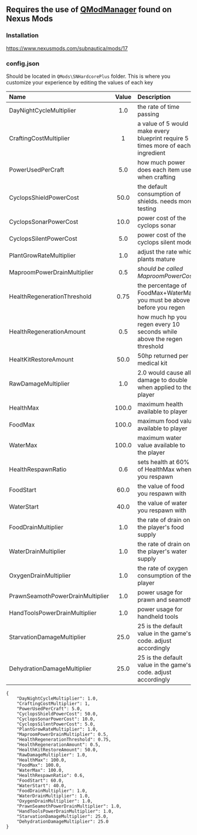 ## Requires the use of [QModManager](https://www.nexusmods.com/subnautica/mods/16/) found on Nexus Mods

### Installation
https://www.nexusmods.com/subnautica/mods/17

### config.json
Should be located in `QMods\SNHardcorePlus` folder. This is where you customize your experience by editing the values of each key

Name | Value | Description
:--- | :-----: | :---
DayNightCycleMultiplier | 1.0 | the rate of time passing
CraftingCostMultiplier | 1 | a value of 5 would make every blueprint require 5 times more of each ingredient
PowerUsedPerCraft | 5.0 | how much power does each item use when crafting
CyclopsShieldPowerCost | 50.0 | the default consumption of shields. needs more testing
CyclopsSonarPowerCost | 10.0 | power cost of the cyclops sonar
CyclopsSilentPowerCost | 5.0 | power cost of the cyclops silent mode
PlantGrowRateMultiplier | 1.0 | adjust the rate which plants mature
MaproomPowerDrainMultiplier | 0.5 | *should be called MaproomPowerCost* 
HealthRegenerationThreshold | 0.75 | the percentage of FoodMax+WaterMax you must be above before you regen
HealthRegenerationAmount | 0.5 | how much hp you regen every 10 seconds while above the regen threshold
HealtKitRestoreAmount | 50.0 | 50hp returned per medical kit
RawDamageMultiplier | 1.0 | 2.0 would cause all damage to double when applied to the player
HealthMax | 100.0 | maximum health available to player
FoodMax | 100.0 | maximum food value available to player
WaterMax | 100.0 | maximum water value available to the player
HealthRespawnRatio | 0.6 | sets health at 60% of HealthMax when you respawn
FoodStart | 60.0 | the value of food you respawn with
WaterStart | 40.0 | the value of water you respawn with
FoodDrainMultiplier | 1.0 | the rate of drain on the player's food supply
WaterDrainMultiplier | 1.0 | the rate of drain on the player's water supply
OxygenDrainMultiplier | 1.0 | the rate of oxygen consumption of the player
PrawnSeamothPowerDrainMultiplier | 1.0 | power usage for prawn and seamoth
HandToolsPowerDrainMultiplier | 1.0 | power usage for handheld tools
StarvationDamageMultiplier | 25.0 | 25 is the default value in the game's code. adjust accordingly
DehydrationDamageMultiplier | 25.0 | 25 is the default value in the game's code. adjust accordingly


```
{
	"DayNightCycleMultiplier": 1.0,
	"CraftingCostMultiplier": 1,
	"PowerUsedPerCraft": 5.0,
	"CyclopsShieldPowerCost": 50.0,
	"CyclopsSonarPowerCost": 10.0,
	"CyclopsSilentPowerCost": 5.0,
	"PlantGrowRateMultiplier": 1.0,
	"MaproomPowerDrainMultiplier": 0.5,
	"HealthRegenerationThreshold": 0.75,
	"HealthRegenerationAmount": 0.5,
	"HealthKitRestoreAmount": 50.0,
	"RawDamageMultiplier": 1.0,
	"HealthMax": 100.0,
	"FoodMax": 100.0,
	"WaterMax": 100.0,
	"HealthRespawnRatio": 0.6,
	"FoodStart": 60.0,
	"WaterStart": 40.0,
	"FoodDrainMultiplier": 1.0,
	"WaterDrainMultiplier": 1.0,
	"OxygenDrainMultiplier": 1.0,
	"PrawnSeamothPowerDrainMultiplier": 1.0,
	"HandToolsPowerDrainMultiplier": 1.0,
	"StarvationDamageMultiplier": 25.0,
	"DehydrationDamageMultiplier": 25.0
}
```
